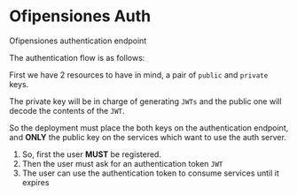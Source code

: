# Ofipensiones Auth

Ofipensiones authentication endpoint

The authentication flow is as follows:

First we have 2 resources to have in mind, 
a pair of `public` and `private` keys.

The private key will be in charge of generating `JWTs` and the public one
will decode the contents of the `JWT`.

So the deployment must place the both keys on the authentication endpoint,
and **ONLY** the public key on the services which want to use the auth server.

1. So, first the user **MUST** be registered.
2. Then the user must ask for an authentication token `JWT`
3. The user can use the authentication token to consume services until
it expires
